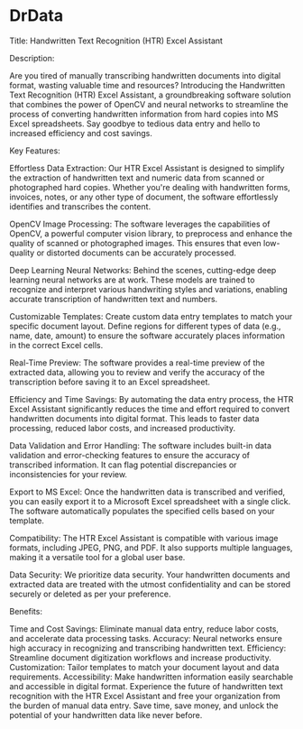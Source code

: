 # DrData 

Title: Handwritten Text Recognition (HTR) Excel Assistant

Description:

Are you tired of manually transcribing handwritten documents into digital format, wasting valuable time and resources? Introducing the Handwritten Text Recognition (HTR) Excel Assistant, a groundbreaking software solution that combines the power of OpenCV and neural networks to streamline the process of converting handwritten information from hard copies into MS Excel spreadsheets. Say goodbye to tedious data entry and hello to increased efficiency and cost savings.

Key Features:

Effortless Data Extraction: Our HTR Excel Assistant is designed to simplify the extraction of handwritten text and numeric data from scanned or photographed hard copies. Whether you're dealing with handwritten forms, invoices, notes, or any other type of document, the software effortlessly identifies and transcribes the content.

OpenCV Image Processing: The software leverages the capabilities of OpenCV, a powerful computer vision library, to preprocess and enhance the quality of scanned or photographed images. This ensures that even low-quality or distorted documents can be accurately processed.

Deep Learning Neural Networks: Behind the scenes, cutting-edge deep learning neural networks are at work. These models are trained to recognize and interpret various handwriting styles and variations, enabling accurate transcription of handwritten text and numbers.

Customizable Templates: Create custom data entry templates to match your specific document layout. Define regions for different types of data (e.g., name, date, amount) to ensure the software accurately places information in the correct Excel cells.

Real-Time Preview: The software provides a real-time preview of the extracted data, allowing you to review and verify the accuracy of the transcription before saving it to an Excel spreadsheet.

Efficiency and Time Savings: By automating the data entry process, the HTR Excel Assistant significantly reduces the time and effort required to convert handwritten documents into digital format. This leads to faster data processing, reduced labor costs, and increased productivity.

Data Validation and Error Handling: The software includes built-in data validation and error-checking features to ensure the accuracy of transcribed information. It can flag potential discrepancies or inconsistencies for your review.

Export to MS Excel: Once the handwritten data is transcribed and verified, you can easily export it to a Microsoft Excel spreadsheet with a single click. The software automatically populates the specified cells based on your template.

Compatibility: The HTR Excel Assistant is compatible with various image formats, including JPEG, PNG, and PDF. It also supports multiple languages, making it a versatile tool for a global user base.

Data Security: We prioritize data security. Your handwritten documents and extracted data are treated with the utmost confidentiality and can be stored securely or deleted as per your preference.

Benefits:

Time and Cost Savings: Eliminate manual data entry, reduce labor costs, and accelerate data processing tasks.
Accuracy: Neural networks ensure high accuracy in recognizing and transcribing handwritten text.
Efficiency: Streamline document digitization workflows and increase productivity.
Customization: Tailor templates to match your document layout and data requirements.
Accessibility: Make handwritten information easily searchable and accessible in digital format.
Experience the future of handwritten text recognition with the HTR Excel Assistant and free your organization from the burden of manual data entry. Save time, save money, and unlock the potential of your handwritten data like never before.

